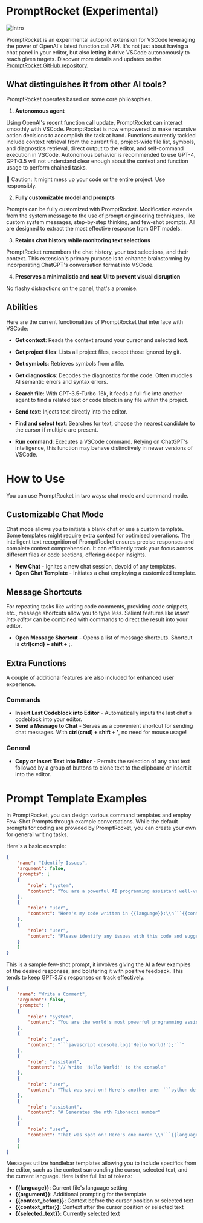 # PromptRocket (Experimental)

![Intro](https://i.imgur.com/ekNiaey.gif "Intro")

PromptRocket is an experimental autopilot extension for VSCode leveraging the power of OpenAI's latest function call API. It's not just about having a chat panel in your editor, but also letting it drive VSCode autonomously to reach given targets. Discover more details and updates on the [PromptRocket GitHub repository](https://github.com/dncc89/PromptRocket).

## What distinguishes it from other AI tools?
PromptRocket operates based on some core philosophies.

1. **Autonomous agent**

Using OpenAI's recent function call update, PromptRocket can interact smoothly with VSCode. PromptRocket is now empowered to make recursive action decisions to accomplish the task at hand. Functions currently tackled include context retrieval from the current file, project-wide file list, symbols, and diagnostics retrieval, direct output to the editor, and self-command execution in VSCode. 
Autonomous behavior is recommended to use GPT-4, GPT-3.5 will not understand clear enough about the context and function usage to perform chained tasks.

🚨 Caution: It might mess up your code or the entire project. Use responsibly.

2. **Fully customizable model and prompts**

Prompts can be fully customized with PromptRocket. Modification extends from the system message to the use of prompt engineering techniques, like custom system messages, step-by-step thinking, and few-shot prompts. All are designed to extract the most effective response from GPT models.

3. **Retains chat history while monitoring text selections**

PromptRocket remembers the chat history, your text selections, and their context. This extension's primary purpose is to enhance brainstorming by incorporating ChatGPT's conversation format into VSCode.

4. **Preserves a minimalistic and neat UI to prevent visual disruption**

No flashy distractions on the panel, that's a promise.

## Abilities

Here are the current functionalities of PromptRocket that interface with VSCode:

- **Get context**: Reads the context around your cursor and selected text.

- **Get project files**: Lists all project files, except those ignored by git.

- **Get symbols**: Retrieves symbols from a file.

- **Get diagnostics**: Decodes the diagnostics for the code. Often muddles AI semantic errors and syntax errors.

- **Search file**: With GPT-3.5-Turbo-16k, it feeds a full file into another agent to find a related text or code block in any file within the project.

- **Send text**: Injects text directly into the editor.

- **Find and select text**: Searches for text, choose  the nearest candidate to the cursor if multiple are present.

- **Run command**: Executes a VSCode command. Relying on ChatGPT's intelligence, this function may behave distinctively in newer versions of VSCode.

# How to Use
You can use PromptRocket in two ways: chat mode and command mode.

## Customizable Chat Mode 
Chat mode allows you to initiate a blank chat or use a custom template. Some templates might require extra context for optimised operations. The intelligent text recognition of PromptRocket ensures precise responses and complete context comprehension. It can efficiently track your focus across different files or code sections, offering deeper insights.

- **New Chat** - Ignites a new chat session, devoid of any templates.
- **Open Chat Template** - Initiates a chat employing a customized template.

## Message Shortcuts 
For repeating tasks like writing code comments, providing code snippets, etc., message shortcuts allow you to type less. Salient features like *Insert into editor* can be combined with commands to direct the result into your editor.

- **Open Message Shortcut** - Opens a list of message shortcuts. 
Shortcut is **ctrl(cmd) + shift + ;**.

## Extra Functions
A couple of additional features are also included for enhanced user experience.

### Commands

- **Insert Last Codeblock into Editor** - Automatically inputs the last chat's codeblock into your editor.
- **Send a Message to Chat** - Serves as a convenient shortcut for sending chat messages. With **ctrl(cmd) + shift + '**, no need for mouse usage!

### General

- **Copy or Insert Text into Editor** - Permits the selection of any chat text followed by a group of buttons to clone text to the clipboard or insert it into the editor.

# Prompt Template Examples

In PromptRocket, you can design various command templates and employ Few-Shot Prompts through example conversations. While the default prompts for coding are provided by PromptRocket, you can create your own for general writing tasks.

Here's a basic example:
```json
{
    "name": "Identify Issues",
    "argument": false,
    "prompts": [
    {
        "role": "system",
        "content": "You are a powerful AI programming assistant well-versed in debugging code across various programming languages. Identify issues with the provided code and offer solutions."
    },
    {
        "role": "user",
        "content": "Here's my code written in {{language}}:\\n```{{context_before}}{{selected_text}}{{context_after}}```"
    },
    {
        "role": "user",
        "content": "Please identify any issues with this code and suggest how to fix them."
    }
    ]
}
```

This is a sample few-shot prompt, it involves giving the AI a few examples of the desired responses, and bolstering it with positive feedback. This tends to keep GPT-3.5's responses on track effectively.

```json
{
    "name": "Write a Comment",
    "argument": false,
    "prompts": [
    {
        "role": "system",
        "content": "You are the world's most powerful programming assistant, adept in all programming languages & algorithms. Return a descriptive comment string for the given code."
    },
    {
        "role": "user",
        "content": "```javascript console.log('Hello World!');```"
    },
    {
        "role": "assistant",
        "content": "// Write 'Hello World!' to the console"
    },
    {
        "role": "user",
        "content": "That was spot on! Here's another one: ```python def generate_fibonacci(n): if n <= 1: return n else: return(generate_fibonacci(n-1) + generate_fibonacci(n-2))```"
    },
    {
        "role": "assistant",
        "content": "# Generates the nth Fibonacci number"
    },
    {
        "role": "user",
        "content": "That was spot on! Here's one more: \\n```{{language}} {{context_after}}```"
    }
    ]
}
```

Messages utilize handlebar templates allowing you to include specifics from the editor, such as the context surrounding the cursor, selected text, and the current language. Here is the full list of tokens:

- **{{language}}**: Current file's language setting
- **{{argument}}**: Additional prompting for the template
- **{{context_before}}**: Context before the cursor position or selected text
- **{{context_after}}**: Context after the cursor position or selected text
- **{{selected_text}}**: Currently selected text

